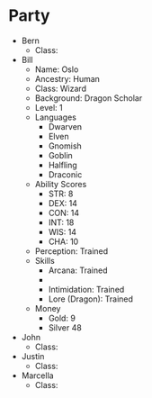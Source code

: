# Party

* Bern
  * Class: 
* Bill
  * Name: Oslo
  * Ancestry: Human
  * Class: Wizard
  * Background: Dragon Scholar
  * Level: 1
  * Languages
    * Dwarven
    * Elven
    * Gnomish
    * Goblin
    * Halfling
    * Draconic
  * Ability Scores
    * STR: 8
    * DEX: 14
    * CON: 14
    * INT: 18
    * WIS: 14
    * CHA: 10
  * Perception: Trained
  * Skills
    * Arcana: Trained
    * 
    * Intimidation: Trained
    * Lore (Dragon): Trained
  * Money
    * Gold: 9
    * Silver 48
* John
  * Class: 
* Justin
  * Class: 
* Marcella
  * Class: 
